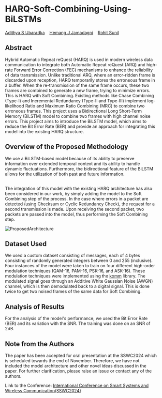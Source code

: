 # HARQ-Soft-Combining-Using-BiLSTMs

[Adithya S Ubaradka](https://github.com/AdiPadi2703)&nbsp;&nbsp;&nbsp;&nbsp;[Hemang J Jamadagni](https://github.com/Kazedaa)&nbsp;&nbsp;&nbsp;&nbsp;[Rohit Sunil](https://github.com/rohitsunil1102)<br>


## Abstract

Hybrid Automatic Repeat reQuest (HARQ) is used in modern wireless data communication to integrate both Automatic Repeat reQuest (ARQ) and high-rate Forward Error
Correction (FEC) mechanisms to enhance the reliability of data transmission. Unlike traditional ARQ, where an error-ridden frame is discarded upon reception, HARQ temporarily
stores the erroneous frame in a buffer. When the re-transmission of the same frame occurs,
these two frames are combined to generate a new frame, trying to minimize errors. This is
HARQ with Soft Combining. Existing methods like Chase Combining (Type-I) and Incremental Redundancy (Type-II and Type-III) implement log-likelihood Ratio and Maximum
Ratio Combining (MRC) to combine two erroneous frames. This project uses a Bidirectional
Long Short-Term Memory (BiLSTM) model to combine two frames with high channel noise
errors. This project aims to introduce the BiLSTM model, which aims to reduce the Bit Error
Rate (BER) and provide an approach for integrating this model into the existing HARQ
structure.

## Overview of the Proposed Methodology

We use a BiLSTM-based model because of its ability to preserve information over extended temporal context and its ability to handle dynamic fluctuations.  Furthermore, the bidirectional feature of the BiLSTM allows for the utilization of both past and future information.<br><br>

The integration of this model with the existing HARQ architecture has also been considered in our work, by simply adding the model to the Soft Combining step of the process.  In the case where errors in a packet are detected (using Checksum or Cyclic Redundancy Check), the request for a second transmission is made.  Upon receiving the second packet, two packets are passed into the model, thus performing the Soft Combining step.

![ProposedArchitecture](https://github.com/AdiPadi2703/HARQ-Soft-Combining-Using-BiLSTMs/assets/120291477/4f3e122a-9aa5-4b8a-87d0-9f7bdb0f4821)


## Dataset Used

We used a custom dataset consisting of messages, each of 4 bytes consisting of randomly generated integers between 0 and 255 (inclusive).  Four instances of the model were taken to train on four different high-order modulation techniques (QAM-16, PAM-16, PSK-16, and ASK-16).  These modulation techniques were implemented using the <a href="https://github.com/rwnobrega/komm">komm</a> library.  The modulated signal goes through an Additive White Gaussian Noise (AWGN) channel, which is then demodulated back to a digital signal. This is done twice to get two noised frames of the same data for Soft Combining.

## Analysis of Results

For the analysis of the model's performance, we used the Bit Error Rate (BER) and its variation with the SNR.  The training was done on an SNR of 2dB.


## Note from the Authors
The paper has been accepted for oral presentation at the SSWC2024 which is scheduled towards the end of November. Therefore, we have not included the model architecture and other novel ideas discussed in the paper. For further clarification, please raise an issue or contact any of the authors.

Link to the Conference: [International Conference on Smart Systems and Wireless Communication(SSWC2024)](https://www.jiscollege.ac.in/sswc2024/)
